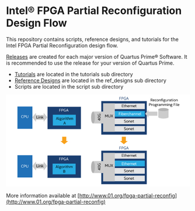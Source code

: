 # Intel&reg; FPGA Partial Reconfiguration Design Flow

This repository contains scripts, reference designs, and tutorials for the Intel FPGA Partial Reconfiguration design flow.

[Releases](releases/) are created for each major version of Quartus Prime&reg; Software. It is recommended to use the release for your version of Quartus Prime.

- [Tutorials](tutorials/) are located in the tutorials sub directory
- [Reference Designs](ref_designs/) are located in the ref_designs sub directory
- Scripts are located in the script sub directory

![PR Logo](quartus-prime-partial-reconfiguration-diagram.jpg?raw=true)

More information available at [http://www.01.org/fpga-partial-reconfig](http://www.01.org/fpga-partial-reconfig)
